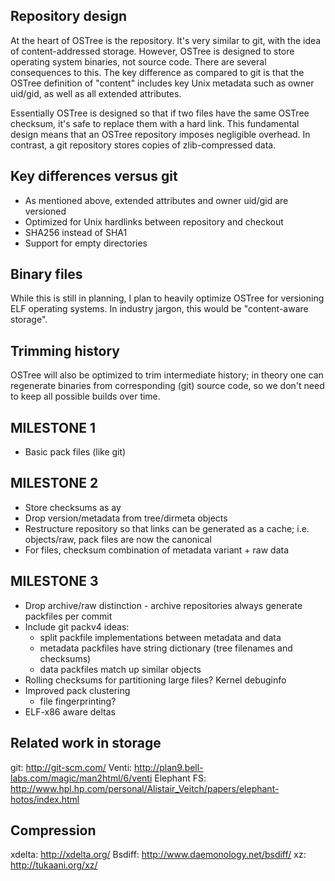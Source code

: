 Repository design
-----------------

At the heart of OSTree is the repository.  It's very similar to git,
with the idea of content-addressed storage.  However, OSTree is
designed to store operating system binaries, not source code.  There
are several consequences to this.  The key difference as compared to
git is that the OSTree definition of "content" includes key Unix
metadata such as owner uid/gid, as well as all extended attributes.

Essentially OSTree is designed so that if two files have the same
OSTree checksum, it's safe to replace them with a hard link.  This
fundamental design means that an OSTree repository imposes negligible
overhead.  In contrast, a git repository stores copies of
zlib-compressed data.

Key differences versus git
--------------------------

 * As mentioned above, extended attributes and owner uid/gid are versioned
 * Optimized for Unix hardlinks between repository and checkout
 * SHA256 instead of SHA1
 * Support for empty directories

Binary files
------------

While this is still in planning, I plan to heavily optimize OSTree for
versioning ELF operating systems.  In industry jargon, this would be
"content-aware storage".

Trimming history
----------------

OSTree will also be optimized to trim intermediate history; in theory
one can regenerate binaries from corresponding (git) source code, so
we don't need to keep all possible builds over time.

MILESTONE 1
-----------
* Basic pack files (like git)

MILESTONE 2
-----------
* Store checksums as ay
* Drop version/metadata from tree/dirmeta objects
* Restructure repository so that links can be generated as a cache;
  i.e. objects/raw, pack files are now the canonical
* For files, checksum combination of metadata variant + raw data 

MILESTONE 3
-----------

* Drop archive/raw distinction - archive repositories always generate
  packfiles per commit
* Include git packv4 ideas:
  - split packfile implementations between metadata and data
  - metadata packfiles have string dictionary (tree filenames and checksums)
  - data packfiles match up similar objects
* Rolling checksums for partitioning large files?  Kernel debuginfo
* Improved pack clustering
  - file fingerprinting?
* ELF-x86 aware deltas

Related work in storage
-----------------------

git: http://git-scm.com/
Venti: http://plan9.bell-labs.com/magic/man2html/6/venti
Elephant FS: http://www.hpl.hp.com/personal/Alistair_Veitch/papers/elephant-hotos/index.html

Compression
-----------

xdelta: http://xdelta.org/
Bsdiff: http://www.daemonology.net/bsdiff/
xz: http://tukaani.org/xz/
